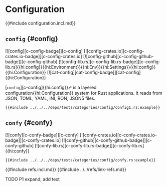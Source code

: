 # Configuration

{{#include configuration.incl.md}}

## `config` {#config}

[![config][c-config-badge]][c-config] [![config-crates.io][c-config-crates.io-badge]][c-config-crates.io] [![config-github][c-config-github-badge]][c-config-github] [![config-lib.rs][c-config-lib.rs-badge]][c-config-lib.rs]{{hi:config}}{{hi:Environment}}{{hi:Env}}{{hi:Settings}}{{hi:config}}{{hi:Configuration}} [![cat-config][cat-config-badge]][cat-config]{{hi:Configuration}}

[`config`][c-config]{{hi:config}}⮳ is a layered configuration{{hi:Configuration}} system for Rust applications. It reads from JSON, TOML, YAML, INI, RON, JSON5 files.

```rust,editable
{{#include ../../../deps/tests/categories/config/config1.rs:example}}
```

## `confy` {#confy}

[![confy][c-confy-badge]][c-confy] [![confy-crates.io][c-confy-crates.io-badge]][c-confy-crates.io] [![confy-github][c-confy-github-badge]][c-confy-github] [![confy-lib.rs][c-confy-lib.rs-badge]][c-confy-lib.rs]{{hi:confy}}

```rust,editable
{{#include ../../../deps/tests/categories/config/confy.rs:example}}
```

{{#include refs.incl.md}}
{{#include ../../refs/link-refs.md}}

<div class="hidden">
TODO P1 expand; add text
</div>
